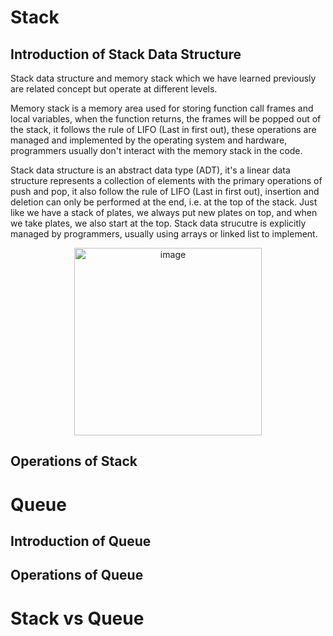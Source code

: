 # Stack

## Introduction of Stack Data Structure

Stack data structure and memory stack which we have learned previously are related concept but operate at different levels. 

Memory stack is a memory area used for storing function call frames and local variables, when the function returns, the frames will be popped out of the stack, it follows the rule of LIFO (Last in first out), these operations are managed and implemented by the operating system and hardware, programmers usually don't interact with the memory stack in the code.

Stack data structure is an abstract data type (ADT), it's a linear data structure represents a collection of elements with the primary operations of push and pop, it also follow the rule of LIFO (Last in first out), insertion and deletion can only be performed at the end, i.e. at the top of the stack. Just like we have a stack of plates, we always put new plates on top, and when we take plates, we also start at the top. Stack data strucutre is explicitly managed by programmers, usually using arrays or linked list to implement.

<div align=center>
<img width="300" alt="image" src="https://github.com/ShiyuFan0820/CSLearningNote/assets/149340606/6648b081-1417-434b-acc5-11546122c4a1">
</div>

## Operations of Stack




# Queue

## Introduction of Queue


## Operations of Queue


# Stack vs Queue
